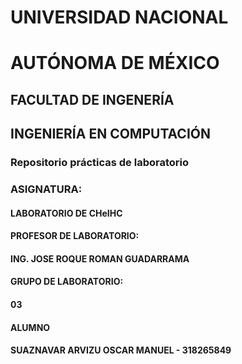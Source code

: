 # UNIVERSIDAD NACIONAL
# AUTÓNOMA DE MÉXICO

## FACULTAD DE INGENERÍA
## INGENIERÍA EN COMPUTACIÓN

### Repositorio prácticas de laboratorio
### ASIGNATURA:

#### LABORATORIO DE CHeIHC
#### PROFESOR DE LABORATORIO:
#### ING. JOSE ROQUE ROMAN GUADARRAMA
#### GRUPO DE LABORATORIO:
#### 03

#### ALUMNO
#### SUAZNAVAR ARVIZU OSCAR MANUEL - 318265849
